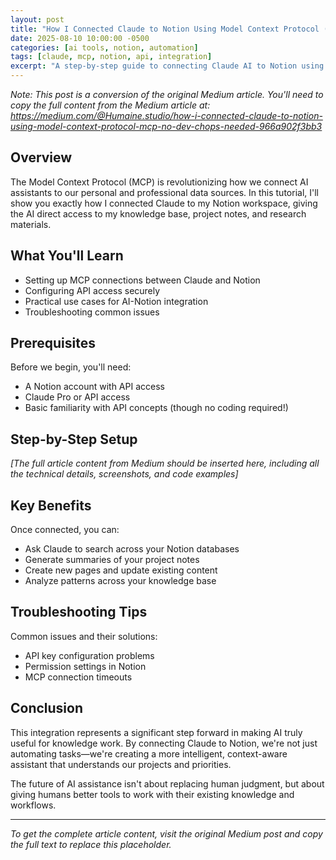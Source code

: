 ```yaml
---
layout: post
title: "How I Connected Claude to Notion Using Model Context Protocol (MCP) — No Dev Chops Needed"
date: 2025-08-10 10:00:00 -0500
categories: [ai tools, notion, automation]
tags: [claude, mcp, notion, api, integration]
excerpt: "A step-by-step guide to connecting Claude AI to Notion using the Model Context Protocol, making your AI assistant aware of your knowledge base."
---
```


*Note: This post is a conversion of the original Medium article. You'll need to copy the full content from the Medium article at: https://medium.com/@Humaine.studio/how-i-connected-claude-to-notion-using-model-context-protocol-mcp-no-dev-chops-needed-966a902f3bb3*

## Overview

The Model Context Protocol (MCP) is revolutionizing how we connect AI assistants to our personal and professional data sources. In this tutorial, I'll show you exactly how I connected Claude to my Notion workspace, giving the AI direct access to my knowledge base, project notes, and research materials.

## What You'll Learn

- Setting up MCP connections between Claude and Notion
- Configuring API access securely
- Practical use cases for AI-Notion integration
- Troubleshooting common issues

## Prerequisites

Before we begin, you'll need:
- A Notion account with API access
- Claude Pro or API access
- Basic familiarity with API concepts (though no coding required!)

## Step-by-Step Setup

*[The full article content from Medium should be inserted here, including all the technical details, screenshots, and code examples]*

## Key Benefits

Once connected, you can:
- Ask Claude to search across your Notion databases
- Generate summaries of your project notes
- Create new pages and update existing content
- Analyze patterns across your knowledge base

## Troubleshooting Tips

Common issues and their solutions:
- API key configuration problems
- Permission settings in Notion
- MCP connection timeouts

## Conclusion

This integration represents a significant step forward in making AI truly useful for knowledge work. By connecting Claude to Notion, we're not just automating tasks—we're creating a more intelligent, context-aware assistant that understands our projects and priorities.

The future of AI assistance isn't about replacing human judgment, but about giving humans better tools to work with their existing knowledge and workflows.

---

*To get the complete article content, visit the original Medium post and copy the full text to replace this placeholder.*
